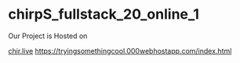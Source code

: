 # chirpS_fullstack_20_online_1


Our Project is Hosted on

[chir.live](https://www.chir.live)
https://tryingsomethingcool.000webhostapp.com/index.html
